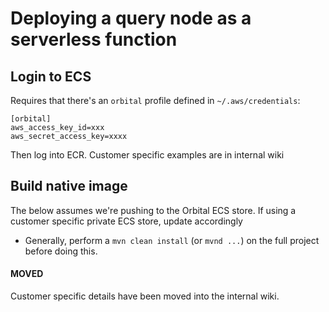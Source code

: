 # Deploying a query node as a serverless function

## Login to ECS

Requires that there's an `orbital` profile defined in `~/.aws/credentials`:

```
[orbital]
aws_access_key_id=xxx
aws_secret_access_key=xxxx
```

Then log into ECR.  Customer specific examples are in internal wiki


## Build native image

The below assumes we're pushing to the Orbital ECS store.
If using a customer specific private ECS store, update accordingly

* Generally, perform a `mvn clean install` (or `mvnd ...`) on the full project before doing this.


#### MOVED
Customer specific details have been moved into the internal wiki.
